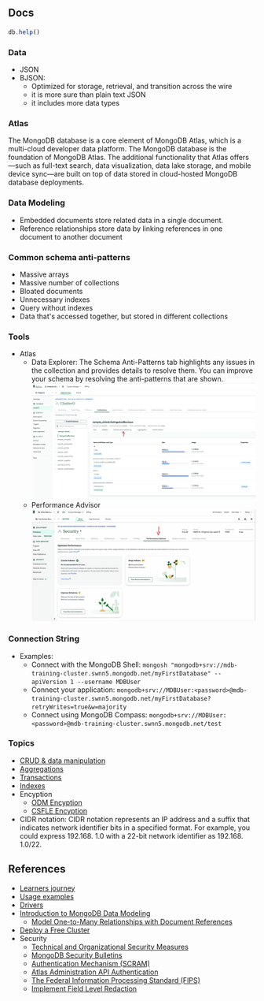 
## Docs 

```js
db.help()
```

### Data
- JSON
- BJSON: 
    - Optimized for storage, retrieval, and transition across the wire
    - it is more sure than plain text JSON
    - it includes more data types

### Atlas
The MongoDB database is a core element of MongoDB Atlas, which is a multi-cloud developer data platform. The MongoDB database is the foundation of MongoDB Atlas. The additional functionality that Atlas offers—such as full-text search, data visualization, data lake storage, and mobile device sync—are built on top of data stored in cloud-hosted MongoDB database deployments.

### Data Modeling
- Embedded documents store related data in a single document.
- Reference relationships store data by linking references in one document to another document

### Common schema anti-patterns
- Massive arrays
- Massive number of collections 
- Bloated documents 
- Unnecessary indexes
- Query without indexes
- Data that's accessed together, but stored in different collections 

### Tools 
- Atlas 
    - Data Explorer: The Schema Anti-Patterns tab highlights any issues in the collection and provides details to resolve them. You can improve your schema by resolving the anti-patterns that are shown.
    ![](../rsc/data.explore.jpg)
    - Performance Advisor
    ![](../rsc/performance.tool.jpg)

### Connection String
- Examples:
    - Connect with the MongoDB Shell: `mongosh "mongodb+srv://mdb-training-cluster.swnn5.mongodb.net/myFirstDatabase" --apiVersion 1 --username MDBUser`
    - Connect your application: `mongodb+srv://MDBUser:<password>@mdb-training-cluster.swnn5.mongodb.net/myFirstDatabase?retryWrites=true&w=majority`
    - Connect using MongoDB Compass: `mongodb+srv://MDBUser:<password>@mdb-training-cluster.swnn5.mongodb.net/test`

### Topics
- [CRUD & data manipulation](./crud.md) 
- [Aggregations](./agregation.md) 
- [Transactions](./transactions.md) 
- [Indexes](./indexes.md) 
- Encyption
    - [ODM Encyption](./dev.encyption.md)
    - [CSFLE Encyption](./dev.encryption.csfle.md)
- CIDR notation: CIDR notation represents an IP address and a suffix that indicates network identifier bits in a specified format. For example, you could express 192.168. 1.0 with a 22-bit network identifier as 192.168. 1.0/22.

## References 
- [Learners journey](https://learn.mongodb.com/pages/learners-journey)
- [Usage examples](https://www.mongodb.com/docs/drivers/node/current/usage-examples/)
- [Drivers](https://www.mongodb.com/docs/drivers/)
- [Introduction to MongoDB Data Modeling](https://learn.mongodb.com/learn/course/introduction-to-mongodb-data-modeling/conclusion/learn?client=customer&page=2)
    - [Model One-to-Many Relationships with Document References](https://www.mongodb.com/docs/manual/tutorial/model-referenced-one-to-many-relationships-between-documents/?_ga=2.64006886.810066485.1665291537-836515500.1666025886)
- [Deploy a Free Cluster](https://www.mongodb.com/docs/atlas/tutorial/deploy-free-tier-cluster/?utm_source=Iterable&utm_medium=email&utm_campaign=campaign_7715097)
- Security
    - [Technical and Organizational Security Measures](https://www.mongodb.com/legal/customer-service-agreement/technical-and-organizational-security-measures)
    - [MongoDB Security Bulletins](https://www.mongodb.com/resources/products/mongodb-security-bulletins)
    - [Authentication Mechanism (SCRAM)](https://www.mongodb.com/docs/manual/core/security-scram/)
    - [Atlas Administration API Authentication](https://www.mongodb.com/docs/atlas/api/api-authentication/)
    - [The Federal Information Processing Standard (FIPS)](https://www.mongodb.com/docs/manual/tutorial/configure-fips/#std-label-fips-overview)
    - [Implement Field Level Redaction](https://www.mongodb.com/docs/manual/tutorial/implement-field-level-redaction/)